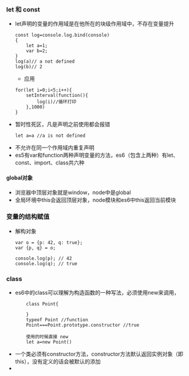 ### let 和 const
+ let声明的变量的作用域是在他所在的块级作用域中，不存在变量提升
    ```
    const log=console.log.bind(console)
    {
        let a=1;
        var b=2;
    }
    log(a)// a not defined
    log(b)// 2
    ```
    + 应用
    ```
    for(let i=0;i<5;i++){
        setInterval(function(){
            log(i)//循环打印
        },1000)
    }
    ``` 
+ 暂时性死区，凡是声明之前使用都会报错
    ```
    let a=a //a is not defined
    ```
+ 不允许在同一个作用域内重复声明
+ es5有var和function两种声明变量的方法，es6（包含上两种）有let、const、import、class共六种
#### global对象
+ 浏览器中顶层对象就是window，node中是global
+ 全局环境中this会返回顶层对象，node模块和es6中this返回当前模块

### 变量的结构赋值
+ 解构对象
    ```
    var o = {p: 42, q: true};
    var {p, q} = o;

    console.log(p); // 42
    console.log(q); // true
    ```

### class
+ es6中的class可以理解为构造函数的一种写法，必须使用new来调用，
    ```
        class Point{

        }
        typeof Point //function
        Point===Point.prototype.constructor //true

        使用的时候直接 new
        let a=new Point()
    ```
+ 一个类必须有constructor方法，constructor方法默认返回实例对象（即this），没有定义的话会被默认的添加
+ 
